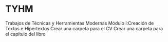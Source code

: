 # TYHM
Trabajos de Técnicas y Herramientas Modernas
Módulo I:Creación de Textos e Hipertextos
Crear una carpeta para el CV
Crear una carpeta para el capítulo del libro
